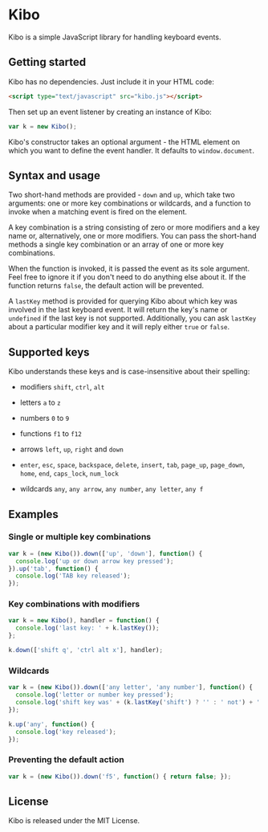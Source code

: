 # Kibo #

Kibo is a simple JavaScript library for handling keyboard events.

## Getting started ##

Kibo has no dependencies. Just include it in your HTML code:

```html
<script type="text/javascript" src="kibo.js"></script>
```

Then set up an event listener by creating an instance of Kibo:

```javascript
var k = new Kibo();
```

Kibo's constructor takes an optional argument - the HTML element on which you want to define the event handler. It defaults to `window.document`.

## Syntax and usage ##

Two short-hand methods are provided - `down` and `up`, which take two arguments: one or more key combinations or wildcards, and a function to invoke when a matching event is fired on the element.

A key combination is a string consisting of zero or more modifiers and a key name or, alternatively, one or more modifiers. You can pass the short-hand methods a single key combination or an array of one or more key combinations.

When the function is invoked, it is passed the event as its sole argument. Feel free to ignore it if you don't need to do anything else about it. If the function returns `false`, the default action will be prevented.

A `lastKey` method is provided for querying Kibo about which key was involved in the last keyboard event. It will return the key's name or `undefined` if the last key is not supported. Additionally, you can ask `lastKey` about a particular modifier key and it will reply either `true` or `false`.

## Supported keys ##

Kibo understands these keys and is case-insensitive about their spelling:

- modifiers `shift`, `ctrl`, `alt`

- letters `a` to `z`

- numbers `0` to `9`

- functions `f1` to `f12`

- arrows `left`, `up`, `right` and `down`

- `enter`, `esc`, `space`, `backspace`, `delete`, `insert`, `tab`, `page_up`, `page_down`, `home`, `end`, `caps_lock`, `num_lock`

- wildcards `any`, `any arrow`, `any number`, `any letter`, `any f`

## Examples ##

### Single or multiple key combinations ###

```javascript
var k = (new Kibo()).down(['up', 'down'], function() {
  console.log('up or down arrow key pressed');
}).up('tab', function() {
  console.log('TAB key released');
});
```

### Key combinations with modifiers ###

```javascript
var k = new Kibo(), handler = function() {
  console.log('last key: ' + k.lastKey());
};

k.down(['shift q', 'ctrl alt x'], handler);
```

### Wildcards ###

```javascript
var k = (new Kibo()).down(['any letter', 'any number'], function() {
  console.log('letter or number key pressed');
  console.log('shift key was' + (k.lastKey('shift') ? '' : ' not') + ' pressed');
});

k.up('any', function() {
  console.log('key released');
});
```

### Preventing the default action ###

```javascript
var k = (new Kibo()).down('f5', function() { return false; });
```

## License ##

Kibo is released under the MIT License.

